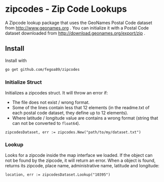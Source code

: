 # zipcodes - Zip Code Lookups

A Zipcode lookup package that uses the GeoNames Postal Code dataset from http://www.geonames.org .
You can initialize it with a Postal Code dataset downloaded from http://download.geonames.org/export/zip .

## Install

Install with
```sh
go get github.com/fegoa89/zipcodes
```

### Initialize Struct
Initializes a zipcodes struct. It will throw an error if:
- The file does not exist / wrong format.
- Some of the lines contain less that 12 elements (in the readme.txt of each postal code dataset, they define up to 12 elements).
- Where latitude / longitude value are contains a wrong format (string that can not be converted to `float64`).

```golang
zipcodesDataset, err := zipcodes.New("path/to/my/dataset.txt")
```

### Lookup
Looks for a zipcode inside the map interface we loaded. If the object can not be found by the zipcode, it will return an error. 
When a object is found, returns its zipcode, place name, administrative name, latitude and longitude:

```golang
location, err := zipcodesDataset.Lookup("10395")
```
